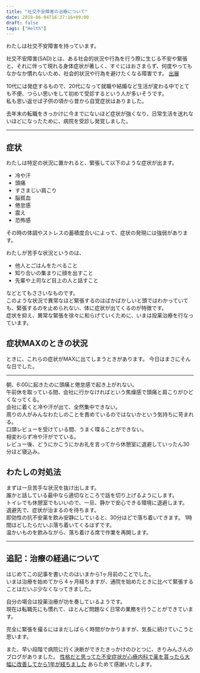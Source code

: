 ```yaml
---
title: "社交不安障害の治療について"
date: 2018-06-04T16:37:16+09:00
draft: false
tags: ["Helth"]
---
```

わたしは社交不安障害を持っています。

社交不安障害(SAD)とは、ある社会的状況や行為を行う際に生じる不安や緊張と、それに伴って現れる身体症状が著しく、すぐにはおさまらず、何度やってもなかなか慣れないため、社会的状況や行為を避けたくなる障害です。
[出展](http://www.cocoro-support.com/Social_Anxiety_Disorder.html)

10代には発症するもので、20代になって就職や結婚など生活が変わる中でとても不便、つらい思いをして初めて受診するという人が多いそうです。<br>
私も思い返せば子供の頃から昔から自覚症状はありました。

去年末の転職をきっかけに今までにないほど症状が強くなり、日常生活を送れないほどになったために、病院を受診し発覚しました。

***

## 症状
わたしは特定の状況に置かれると、緊張して以下のような症状が出ます。

* 冷や汗
* 頭痛
* すさまじい肩こり
* 脳貧血
* 倦怠感
* 震え
* 恐怖感

その時の体調やストレスの蓄積度合いによって、症状の発現には強弱があります。

わたしが苦手な状況というのは、

* 他人とごはんをたべること
* 知り合いの集まりに顔を出すこと
* 先輩や上司など目上の人と話すこと

などとてもささいなものです。<br>
このような状況で異常なほど緊張するのはばかばかしいと頭ではわかっていても、緊張するのを止められない、体に症状が出てくるのが特徴です。<br>
症状を抑え、異常な緊張を徐々に和らげていくために、いまは投薬治療を行なっています。

## 症状MAXのときの状況
ときに、これらの症状がMAXに出てしまうときがあります。
今日はまさにそんな日でした。

***

朝、6:00に起きたのに頭痛と倦怠感で起き上がれない。<br>
午前休を取っている間、会社に行かなければという焦燥感で頭痛と肩こりがひどくなってくる。<br>
会社に着くと冷や汗が出て、全然集中できない。<br>
周りの人がみんなわたしのことを責めているのではないかという気持ちに苛まれる。<br>
口頭レビューを受けている間、うまく喋ることができない。<br>
相変わらず冷や汗がでている。<br>
レビュー後、どうにかこうにかお礼を言ってから休憩室に退避していったん30分ほど寝込み。

## わたしの対処法
まずは一旦苦手な状況を抜け出します。<br>
誰かと話している最中なら適切なところで話を切り上げるようにします。<br>
トイレでも休憩室でもいいので、一旦、静かで安心できる環境に退避します。<br>
退避先で、症状が治まるのを待ちます。<br>
即効性の抗不安薬を飲み安静にしていると、30分ほどで落ち着いてきます。
1時間ほどしたらだいぶ落ち着いてくるはずです。<br>
温かいものを飲みながら、落ち着ける席で作業を再開します。

***

## 追記：治療の経過について
はじめてこの記事を書いたのはいまから1ヶ月前のことでした。<br>
いまは治療を始めてから４ヶ月経ちますが、通院を始めたときに比べて緊張することはだいぶ少なくなってきました。

自分の場合は投薬治療が功を奏しているようです。<br>
現在は転職先にも慣れて、ほとんど問題なく日常の業務を行うことができています。

完全に緊張を撮るにはまだしばらく時間がかかりますが、気長に続けていこうと思います。


また、早い段階で病院に行く決断ができたきっかけのひとつに、きりみんさんのブログがありました。
[性格だと思ってた不安症状が心療内科で薬を貰ったら大幅に改善してから1年が経ちました](http://kirimin.hatenablog.com/entry/2018/02/17/173944)
あらためて感謝いたします。
